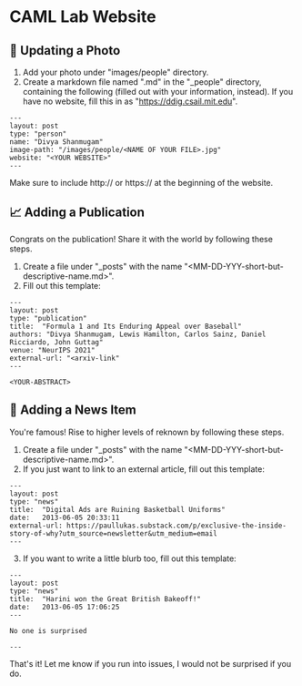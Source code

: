 CAML Lab Website
======================

📸 Updating a Photo
---------
1. Add your photo under "images/people" directory.
2. Create a markdown file named "<Your-Name>.md" in the "\_people" directory, containing the following (filled out with your information, instead).  If you have no website, fill this in as "https://ddig.csail.mit.edu".
```
---
layout: post
type: "person"
name: "Divya Shanmugam"
image-path: "/images/people/<NAME OF YOUR FILE>.jpg"
website: "<YOUR WEBSITE>"
---
```

Make sure to include http:// or https:// at the beginning of the website.


📈 Adding a Publication
-------

Congrats on the publication! Share it with the world by following these steps.

1. Create a file under "\_posts" with the name "<MM-DD-YYY-short-but-descriptive-name.md>". 
2. Fill out this template:

```
---
layout: post
type: "publication"
title:  "Formula 1 and Its Enduring Appeal over Baseball"
authors: "Divya Shanmugam, Lewis Hamilton, Carlos Sainz, Daniel Ricciardo, John Guttag"
venue: "NeurIPS 2021" 
external-url: "<arxiv-link"
---

<YOUR-ABSTRACT>
``` 

🚨 Adding a News Item
--------------

You're famous! Rise to higher levels of reknown by following these steps.

1. Create a file under "\_posts" with the name "<MM-DD-YYY-short-but-descriptive-name.md>". 
2. If you just want to link to an external article, fill out this template:

```
---
layout: post
type: "news"
title:  "Digital Ads are Ruining Basketball Uniforms"
date:   2013-06-05 20:33:11
external-url: https://paullukas.substack.com/p/exclusive-the-inside-story-of-why?utm_source=newsletter&utm_medium=email
---
```
3. If you want to write a little blurb too, fill out  this template:

```
---
layout: post
type: "news"
title:  "Harini won the Great British Bakeoff!"
date:   2013-06-05 17:06:25
---

No one is surprised

---
```

That's it! Let me know if you run into issues, I would not be surprised if you do. 

